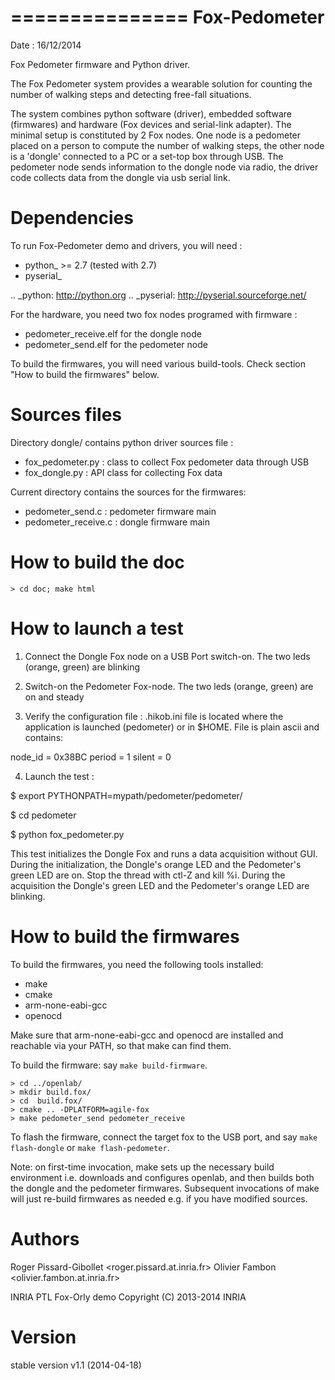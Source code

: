 ===============
Fox-Pedometer
===============
Date : 16/12/2014

Fox Pedometer firmware and Python driver.

The Fox Pedometer system provides a wearable solution for counting
the number of walking steps and detecting free-fall situations.

The system combines python software (driver), embedded software (firmwares)
and hardware (Fox devices and serial-link adapter). The minimal setup
is constituted by 2 Fox nodes. One node is a pedometer placed on a
person to compute the number of walking steps, the other node is a 'dongle'
connected to a PC or a set-top box through USB. The pedometer node sends
information to the dongle node via radio, the driver code collects data
from the dongle via usb serial link.


Dependencies
============

To run Fox-Pedometer demo and drivers, you will need :

* python_ >= 2.7 (tested with 2.7)
* pyserial_

.. _python: http://python.org
.. _pyserial: http://pyserial.sourceforge.net/

For the hardware, you need two fox nodes programed with firmware :

* pedometer_receive.elf for the dongle node
* pedometer_send.elf for the pedometer node

To build the firmwares, you will need various build-tools.  Check section
"How to build the firmwares" below.

Sources files
=============

Directory dongle/ contains python driver sources file :

* fox_pedometer.py : class to collect Fox pedometer data through USB
* fox_dongle.py    : API class for collecting Fox data 

Current directory contains the sources for the firmwares:
* pedometer_send.c    : pedometer firmware main
* pedometer_receive.c : dongle firmware main

How to build the doc
====================

```
> cd doc; make html
```

How to launch a test
====================

1) Connect the Dongle Fox node on a USB Port
   switch-on. The two leds (orange, green) are blinking

2) Switch-on the Pedometer Fox-node. The two leds (orange, green) 
   are on and steady

3) Verify the configuration file : .hikob.ini
   file is located where the application is launched (pedometer)
   or in $HOME. File is plain ascii and contains:

  node_id = 0x38BC
  period = 1
  silent = 0

4) Launch the test :

  $ export PYTHONPATH=mypath/pedometer/pedometer/

  $ cd pedometer

  $ python fox_pedometer.py

   This test initializes the Dongle Fox and runs a data acquisition 
   without GUI. During the initialization, the Dongle's orange LED
   and the Pedometer's green LED are on.
   Stop the thread with ctl-Z and kill %i.
   During the acquisition the Dongle's green LED and the 
   Pedometer's orange LED are blinking.


How to build the firmwares
==========================

To build the firmwares, you need the following tools installed:
* make
* cmake
* arm-none-eabi-gcc
* openocd

Make sure that arm-none-eabi-gcc and openocd are installed and reachable
via your PATH, so that make can find them.
 
To build the firmware: say ``make build-firmware``.
```
> cd ../openlab/
> mkdir build.fox/
> cd  build.fox/
> cmake .. -DPLATFORM=agile-fox
> make pedometer_send pedometer_receive
```

To flash the firmware, connect the target fox to the USB port, and say
``make flash-dongle`` or ``make flash-pedometer``.

Note: on first-time invocation, make sets up the necessary build environment
i.e. downloads and configures openlab, and then builds both the dongle and
the pedometer firmwares.  Subsequent invocations of make will just re-build
firmwares as needed e.g. if you have modified sources.


Authors
=======
Roger Pissard-Gibollet  <roger.pissard.at.inria.fr>
Olivier Fambon <olivier.fambon.at.inria.fr>

INRIA PTL Fox-Orly demo
Copyright (C) 2013-2014 INRIA


Version
========
 stable version v1.1 (2014-04-18)

